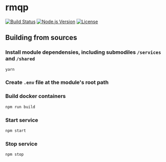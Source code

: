 # rmqp
[![Build Status][travis-master-image]][travis-url]
[![Node.js Version][node-version-image]][node-version-url]
[![License][license-image]][license-url]

## Building from sources

### Install module dependensies, including submodiles `/services` and `/shared`

```bash
yarn
```

### Create `.env` file at the module's root path

### Build docker containers

```bash
npm run build
```

### Start service

```bash
npm start
```

### Stop service

```bash
npm stop
```


[travis-master-image]: https://img.shields.io/travis/amokrushin/rmqp/master.svg
[travis-url]: https://travis-ci.org/amokrushin/rmqp
[node-version-image]: https://img.shields.io/node/v/rmqp.svg
[node-version-url]: https://nodejs.org/en/download/
[license-image]: https://img.shields.io/npm/l/rmqp.svg
[license-url]: https://raw.githubusercontent.com/amokrushin/rmqp/master/LICENSE